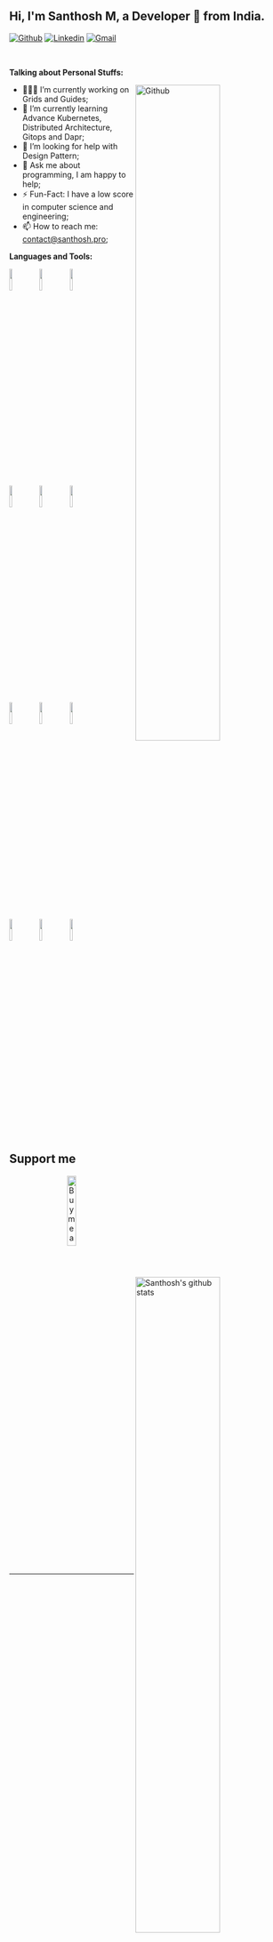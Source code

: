 <!-- Your title -->
## Hi, I'm Santhosh M, a Developer 🚀 from India.

<!-- Your badges
You can use the website to generate badges: https://shields.io/
-->

[![Github](https://img.shields.io/badge/-Github-000?style=flat&logo=Github&logoColor=white)](https://github.com/onimur)
[![Linkedin](https://img.shields.io/badge/-LinkedIn-blue?style=flat&logo=Linkedin&logoColor=white)](https://www.linkedin.com/in/murillo-comino-6124ab49/)
[![Gmail](https://img.shields.io/badge/-Gmail-c14438?style=flat&logo=Gmail&logoColor=white)](mailto:murillo.comino@gmail.com)

&nbsp;

<!-- Talking about you -->
**Talking about Personal Stuffs:**

<!-- Any image aligned to the right. Beware the width -->
<img width="55%" align="right" alt="Github" src="https://raw.githubusercontent.com/onimur/.github/master/.resources/git-header.svg" />

- 👨🏽‍💻 I’m currently working on Grids and Guides;
- 🌱 I’m currently learning Advance Kubernetes, Distributed Architecture, Gitops and Dapr; 
- 🤔 I’m looking for help with Design Pattern;
- 💬 Ask me about programming, I am happy to help;
- ⚡️ Fun-Fact: I have a low score in computer science and engineering;
- 📫 How to reach me: contact@santhosh.pro;

**Languages and Tools:** 

<p>
  <a href="https://github.com/santhoshprogrammer94">
    <img width="55%" align="right" alt="Santhosh's github stats" src="https://github-readme-stats.vercel.app/api?username=santhoshprogrammer94&show_icons=true&hide_border=true" />
  </a>
  
  <code><img width="10%" src="https://www.vectorlogo.zone/logos/angular/angular-icon.svg"></code>
  <code><img width="10%" src="https://www.vectorlogo.zone/logos/tailwindcss/tailwindcss-ar21.svg"></code>
  <code><img width="10%" src="https://www.vectorlogo.zone/logos/typescriptlang/typescriptlang-icon.svg"></code>
  <br />
  <code><img width="10%" src="https://www.vectorlogo.zone/logos/nestjs/nestjs-icon.svg"></code>
  <code><img width="10%" src="https://www.vectorlogo.zone/logos/postgresql/postgresql-vertical.svg"></code>
  <code><img width="10%" src="https://www.vectorlogo.zone/logos/mysql/mysql-ar21.svg"></code>
  <br />
  <code><img width="10%" src="https://www.vectorlogo.zone/logos/docker/docker-icon.svg"></code>
  <code><img width="10%" src="https://www.vectorlogo.zone/logos/kubernetes/kubernetes-icon.svg"></code>
  <code><img width="10%" src="https://www.vectorlogo.zone/logos/github/github-icon.svg"></code>
  <br />
  <code><img width="10%" src="https://www.vectorlogo.zone/logos/linode/linode-ar21.svg"></code>
  <code><img width="10%" src="https://www.vectorlogo.zone/logos/digitalocean/digitalocean-official.svg"></code>
  <code><img width="10%" src="https://www.vectorlogo.zone/logos/daprio/daprio-ar21.svg"></code>
</p>

## Support me
<!-- Your support, if you have it 
I created these images, feel free to use them.
-->
<p align="center">
  <a href="https://www.buymeacoffee.com/santhoshpro" target="_blank">
      <img width="18%" alt="Buy me a coffee" src="https://www.vectorlogo.zone/logos/buymeacoffee/buymeacoffee-official.svg"/>
  </a>
</p>

---

